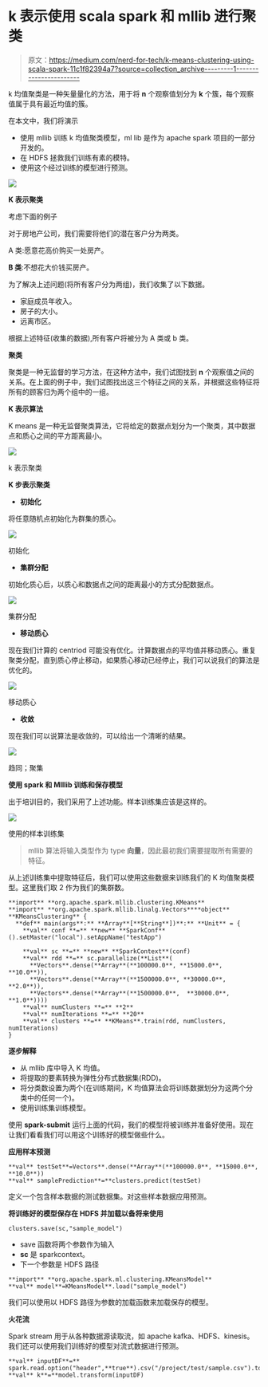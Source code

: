 # k 表示使用 scala spark 和 mllib 进行聚类

> 原文：<https://medium.com/nerd-for-tech/k-means-clustering-using-scala-spark-11c1f82394a7?source=collection_archive---------1----------------------->

k 均值聚类是一种矢量量化的方法，用于将 **n** 个观察值划分为 **k** 个簇，每个观察值属于具有最近均值的簇。

在本文中，我们将演示

*   使用 mllib 训练 k 均值聚类模型，ml lib 是作为 apache spark 项目的一部分开发的。
*   在 HDFS 拯救我们训练有素的模特。
*   使用这个经过训练的模型进行预测。

![](img/ffbfc6975ab56732e4d8ed1d172dc520.png)

**K 表示聚类**

考虑下面的例子

对于房地产公司，我们需要将他们的潜在客户分为两类。

A 类:愿意花高价购买一处房产。

**B 类**:不想花大价钱买房产。

为了解决上述问题(将所有客户分为两组)，我们收集了以下数据。

*   家庭成员年收入。
*   房子的大小。
*   远离市区。

根据上述特征(收集的数据),所有客户将被分为 A 类或 b 类。

**聚类**

聚类是一种无监督的学习方法，在这种方法中，我们试图找到 **n** 个观察值之间的关系。在上面的例子中，我们试图找出这三个特征之间的关系，并根据这些特征将所有的顾客归为两个组中的一组。

**K 表示算法**

K means 是一种无监督聚类算法，它将给定的数据点划分为一个聚类，其中数据点和质心之间的平方距离最小。

![](img/6b5891ea7fa7a4178519ed159eac2990.png)

k 表示聚类

**K 步表示聚类**

*   **初始化**

将任意随机点初始化为群集的质心。

![](img/26ac32ba8651c951ca2c341e014b9924.png)

初始化

*   **集群分配**

初始化质心后，以质心和数据点之间的距离最小的方式分配数据点。

![](img/5b7e4bc6e60890f4357111cc53f39a0e.png)

集群分配

*   **移动质心**

现在我们计算的 centriod 可能没有优化。计算数据点的平均值并移动质心。重复聚类分配，直到质心停止移动，如果质心移动已经停止，我们可以说我们的算法是优化的。

![](img/42c41a6a11e7554c66ce4b6e74775a72.png)

移动质心

*   **收敛**

现在我们可以说算法是收敛的，可以给出一个清晰的结果。

![](img/2f7d6ae9f9ff1b70b0590c20e56e85e2.png)

趋同；聚集

**使用 spark 和 Mlllib 训练和保存模型**

出于培训目的，我们采用了上述功能。样本训练集应该是这样的。

![](img/b807fce0fc939faa11f5182f3c1cf3b8.png)

使用的样本训练集

> mllib 算法将输入类型作为 type **向量**，因此最初我们需要提取所有需要的特征。

从上述训练集中提取特征后，我们可以使用这些数据来训练我们的 K 均值聚类模型。这里我们取 2 作为我们的集群数。

```
**import** **org.apache.spark.mllib.clustering.KMeans**
**import** **org.apache.spark.mllib.linalg.Vectors****object** **KMeansClustering** {
  **def** main(args**:** **Array**[**String**])**:** **Unit** = {
    **val** conf **=** **new** **SparkConf**().setMaster("local").setAppName("testApp")

    **val** sc **=** **new** **SparkContext**(conf)
    **val** rdd **=** sc.parallelize(**List**(
      **Vectors**.dense(**Array**(**100000.0**, **15000.0**, **10.0**)),
      **Vectors**.dense(**Array**(**1500000.0**, **30000.0**, **2.0**)),
      **Vectors**.dense(**Array**(**1500000.0**,  **30000.0**, **1.0**))))
    **val** numClusters **=** **2**
    **val** numIterations **=** **20**
    **val** clusters **=** **KMeans**.train(rdd, numClusters, numIterations)
}
```

**逐步解释**

*   从 mllib 库中导入 K 均值。
*   将提取的要素转换为弹性分布式数据集(RDD)。
*   将分类数设置为两个(在训练期间，K 均值算法会将训练数据划分为这两个分类中的任何一个)。
*   使用训练集训练模型。

使用 **spark-submit** 运行上面的代码，我们的模型将被训练并准备好使用。现在让我们看看我们可以用这个训练好的模型做些什么。

**应用样本预测**

```
**val** testSet**=Vectors**.dense(**Array**(**100000.0**, **15000.0**, **10.0**))
**val** samplePrediction**=**clusters.predict(testSet)
```

定义一个包含样本数据的测试数据集。对这些样本数据应用预测。

**将训练好的模型保存在 HDFS 并加载以备将来使用**

```
clusters.save(sc,"sample_model")
```

*   save 函数将两个参数作为输入
*   **sc** 是 sparkcontext。
*   下一个参数是 HDFS 路径

```
**import** **org.apache.spark.ml.clustering.KMeansModel**
**val** model**=KMeansModel**.load("sample_model")
```

我们可以使用以 HDFS 路径为参数的加载函数来加载保存的模型。

**火花流**

Spark stream 用于从各种数据源读取流，如 apache kafka、HDFS、kinesis。我们还可以使用我们训练好的模型对流式数据进行预测。

```
**val** inputDF**=** spark.read.option("header",**true**).csv("/project/test/sample.csv").toDF()
**val** k**=**model.transform(inputDF)
```